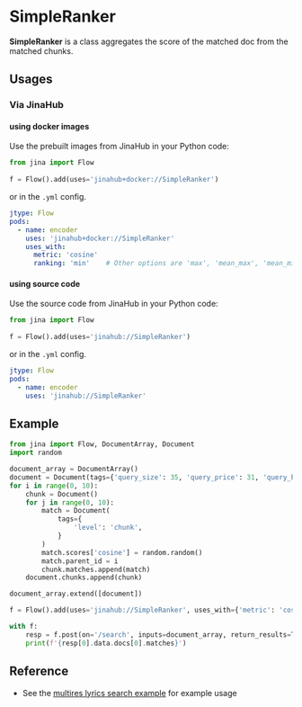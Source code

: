 # SimpleRanker

**SimpleRanker** is a class aggregates the score of the matched doc from the matched chunks.


## Usages

### Via JinaHub

#### using docker images
Use the prebuilt images from JinaHub in your Python code: 

```python
from jina import Flow
	
f = Flow().add(uses='jinahub+docker://SimpleRanker')
```

or in the `.yml` config.
	
```yaml
jtype: Flow
pods:
  - name: encoder
    uses: 'jinahub+docker://SimpleRanker'
    uses_with:
      metric: 'cosine'
      ranking: 'min'    # Other options are 'max', 'mean_max', 'mean_min'
```

#### using source code
Use the source code from JinaHub in your Python code:

```python
from jina import Flow
	
f = Flow().add(uses='jinahub://SimpleRanker')
```

or in the `.yml` config.

```yaml
jtype: Flow
pods:
  - name: encoder
    uses: 'jinahub://SimpleRanker'
```
	

## Example 

```python
from jina import Flow, DocumentArray, Document
import random

document_array = DocumentArray()
document = Document(tags={'query_size': 35, 'query_price': 31, 'query_brand': 1})
for i in range(0, 10):
    chunk = Document()
    for j in range(0, 10):
        match = Document(
            tags={
                'level': 'chunk',
            }
        )
        match.scores['cosine'] = random.random()
        match.parent_id = i
        chunk.matches.append(match)
    document.chunks.append(chunk)

document_array.extend([document])

f = Flow().add(uses='jinahub://SimpleRanker', uses_with={'metric': 'cosine'})

with f:
    resp = f.post(on='/search', inputs=document_array, return_results=True)
    print(f'{resp[0].data.docs[0].matches}')

```


## Reference
- See the [multires lyrics search example](https://github.com/jina-ai/examples/tree/master/multires-lyrics-search) for example usage
